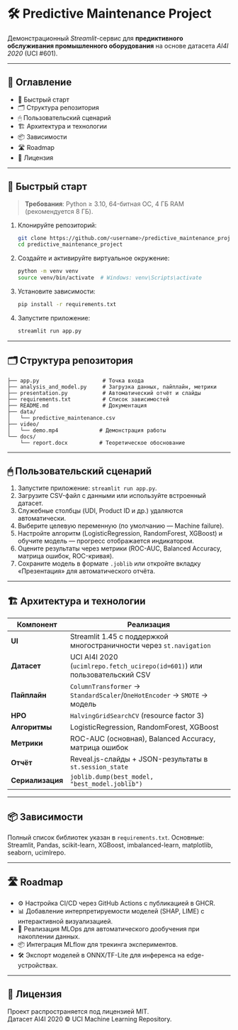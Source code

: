 # 🛠️ Predictive Maintenance Project

Демонстрационный *Streamlit*-сервис для **предиктивного обслуживания промышленного оборудования** на основе датасета *AI4I 2020* (UCI #601).

---

## 📑 Оглавление
- 🏃 Быстрый старт
- 🗂 Структура репозитория
- 🖱 Пользовательский сценарий
- 🏗 Архитектура и технологии
- 📦 Зависимости
- 🛣 Roadmap
- 📜 Лицензия

---

## 🏃 Быстрый старт
> **Требования**: Python ≥ 3.10, 64-битная ОС, 4 ГБ RAM (рекомендуется 8 ГБ).

1. Клонируйте репозиторий:
   ```bash
   git clone https://github.com/<username>/predictive_maintenance_project.git
   cd predictive_maintenance_project
   ```

2. Создайте и активируйте виртуальное окружение:
   ```bash
   python -m venv venv
   source venv/bin/activate  # Windows: venv\Scripts\activate
   ```

3. Установите зависимости:
   ```bash
   pip install -r requirements.txt
   ```

4. Запустите приложение:
   ```bash
   streamlit run app.py
   ```

---

## 🗂 Структура репозитория
```
├── app.py                    # Точка входа
├── analysis_and_model.py     # Загрузка данных, пайплайн, метрики
├── presentation.py           # Автоматический отчёт и слайды
├── requirements.txt          # Список зависимостей
├── README.md                 # Документация
├── data/
│   └── predictive_maintenance.csv
├── video/
│   └── demo.mp4             # Демонстрация работы
└── docs/
    └── report.docx          # Теоретическое обоснование
```

---

## 🖱 Пользовательский сценарий
1. Запустите приложение: `streamlit run app.py`.
2. Загрузите CSV-файл с данными или используйте встроенный датасет.
3. Служебные столбцы (UDI, Product ID и др.) удаляются автоматически.
4. Выберите целевую переменную (по умолчанию — Machine failure).
5. Настройте алгоритм (LogisticRegression, RandomForest, XGBoost) и обучите модель — прогресс отображается индикатором.
6. Оцените результаты через метрики (ROC-AUC, Balanced Accuracy, матрица ошибок, ROC-кривая).
7. Сохраните модель в формате `.joblib` или откройте вкладку «Презентация» для автоматического отчёта.

---

## 🏗 Архитектура и технологии
| Компонент       | Реализация                                                                 |
|-----------------|---------------------------------------------------------------------------|
| **UI**          | Streamlit 1.45 с поддержкой многостраничности через `st.navigation`       |
| **Датасет**     | UCI AI4I 2020 (`ucimlrepo.fetch_ucirepo(id=601)`) или пользовательский CSV|
| **Пайплайн**    | `ColumnTransformer` → `StandardScaler`/`OneHotEncoder` → `SMOTE` → модель |
| **HPO**         | `HalvingGridSearchCV` (resource factor 3)                                 |
| **Алгоритмы**   | LogisticRegression, RandomForest, XGBoost                                 |
| **Метрики**     | ROC-AUC (основная), Balanced Accuracy, матрица ошибок                    |
| **Отчёт**       | Reveal.js-слайды + JSON-результаты в `st.session_state`                  |
| **Сериализация**| `joblib.dump(best_model, "best_model.joblib")`                           |

---

## 📦 Зависимости
Полный список библиотек указан в `requirements.txt`. Основные: Streamlit, Pandas, scikit-learn, XGBoost, imbalanced-learn, matplotlib, seaborn, ucimlrepo.

---

## 🛣 Roadmap
- ⚙️ Настройка CI/CD через GitHub Actions с публикацией в GHCR.
- 📊 Добавление интерпретируемости моделей (SHAP, LIME) с интерактивной визуализацией.
- 🔁 Реализация MLOps для автоматического дообучения при накоплении данных.
- 📦 Интеграция MLflow для трекинга экспериментов.
- 🛠 Экспорт моделей в ONNX/TF-Lite для инференса на edge-устройствах.

---

## 📜 Лицензия
Проект распространяется под лицензией MIT.  
Датасет AI4I 2020 © UCI Machine Learning Repository.